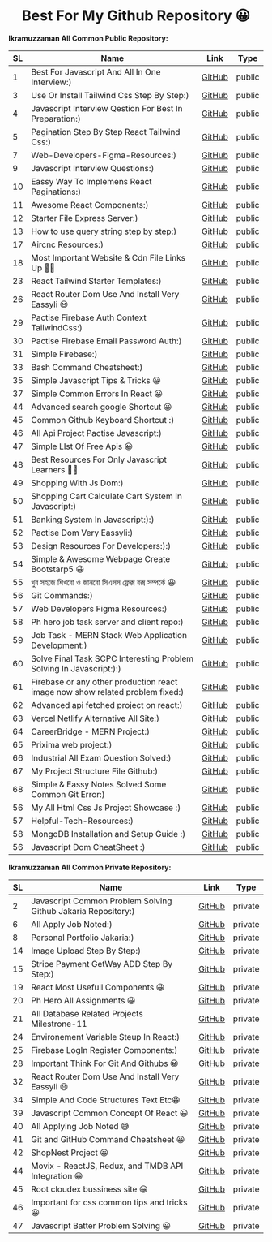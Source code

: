  <h1 align="center">Best For My Github Repository 😀</h1>
 
<!--

1.[Best For Javascript And All In One Interview:)](https://github.com/jakaria455173/best-for-javascript-interview) public

2.[Javascript Common Problem Solving Github Jakaria Repository:)](https://github.com/jakaria455173/best-for-javascript-interview) private

3.[Use Or Install Tailwind Css Step By Step:)](https://github.com/jakaria455173/use-or-install-tailwindcss-step-by-step) public

4.[Javascript Interview Qestion For Best In Preparation:)](https://github.com/jakaria455173/javascript-interview-questions) public

5.[Pagination Step By Step React Tailwind Css:)](https://github.com/jakaria455173/Pagination-step-by-step-react--tailwindCSS) public

6.[All Apply Job Noted:)](https://github.com/jakaria455173/developer-apply-job-noted) private

7.[Web-Developers-Figma-Resources:)](https://github.com/jakaria455173/Web-Developers-Figma-Resources) public

8.[Personal Portfolio Jakaria:)](https://github.com/jakaria455173/personal-portfolio-jakaria) private

9.[Javascript Interview Questions:)](https://github.com/jakaria455173/javascript-interview-questions) public

10.[Eassy Way To Implemens React Paginations:)](https://github.com/jakaria455173/Eassy-Way-To-Implement-Pagination) public

11.[Awesome React Components:)](https://github.com/jakaria455173/awesome-react-components) public

12.[Starter File Express Server:)](https://github.com/jakaria455173/starter-file-setup-express-server) public

13.[How to use query string step by step:)](https://github.com/jakaria455173/use-properly-query-string) public

14.[Image Upload Step By Step:)](https://github.com/jakaria455173/image-upload-react-step-by-step) private

15.[Stripe Payment GetWay ADD Step By Step:)](https://github.com/jakaria455173/Stripe-Payment-GetWay-ADD-Step-By-Step) private

16.[JWT: secure your api:)](https://github.com/jakaria455173/Jwt-Token-Create-Or-Use-Doc) public

17.[Aircnc Resources:)](https://github.com/jakaria455173/aircnc-resources) public

18.[Most Important Website & Cdn File Links Up 🙋‍♂️](https://github.com/jakaria455173/most-important-website-and-cdn-file-links) public

19.[React Most Usefull Components 😀](https://github.com/jakaria455173/React-Most-Usefull-Components) private 

20.[Ph Hero All Assignments 😀](https://github.com/jakaria455173/ph-hero-all-assignments) private

21.[All Database Related Projects Milestrone-11](https://github.com/jakaria455173/All-Database-Related-Projects-Milestrone-11) private

22.[Firebase Setup and Hosting 😀](https://github.com/jakaria455173/firebase-hosting-setp-by-step) public

23.[React Tailwind Starter Templates:)](https://github.com/jakaria455173/react-tailwind-starter-templates) public

24.[Environement Variable Steup In React:)](https://github.com/jakaria455173/Environment-variable-setup-react) private

25.[Firebase LogIn Register Components:)](https://github.com/jakaria455173/firebase-login-register-components) private

26.[React Router Dom Use And Install Very Eassyli 😃](https://github.com/jakaria455173/javascript-next-page-react-router-dom-project-pactise) public

27.[Javascript All Localstorage Method And Uses:)](https://github.com/jakaria455173/javascript-localstorage-all-methoad-and-uses) private

28.[Important Think For Git And Githubs 😀](https://github.com/jakaria455173/Important-for-git-and-github) private

29.[Pactise Firebase Auth Context TailwindCss:)](https://github.com/jakaria455173/pactise-firebase-auth-context-tailwind) public

30.[Pactise Firebase Email Password Auth:)](https://github.com/jakaria455173/pactise-firebase-password-email-auth) public

31.[Simple Firebase:)](https://github.com/jakaria455173/simple-firebase) public

32.[React Router Dom Use And Install Very Eassyli 😃](https://github.com/jakaria455173/how-to-use-react-router-dom-very-eassy-doc) private

33.[Bash Command Cheatsheet:)](https://github.com/jakaria455173/git-bash-command-list) public

34.[Simple And Code Structures Text Etc😀](https://github.com/jakaria455173/simple-structure-code-file-text-etc) private

35.[Simple Javascript Tips & Tricks 😀](https://github.com/jakaria455173/javascript-tricks-tips) public

36.[How To Use My Any Project Code:)](https://github.com/jakaria455173/My-All-Simple-React-Project) private

37.[Simple Common Errors In React 😀](https://github.com/jakaria455173/React-common-errors) public

38.[Github Repo:)](https://github.com/jakaria455173/github-repo) private

39.[Javascript Common Concept Of React 😀](https://github.com/jakaria455173/concept-of-react) private

40.[Top Most Usefull Git Commands 👩‍💻](https://github.com/jakaria455173/Master-the-most-important-Git-commands-that-every-developer-should-know) public

41.[Javascript My Own Awesome Cheatsheet 🐱‍👤](https://github.com/jakaria455173/javascript-my-own-awesome-eassy-cheasheet) public

42.[Javascript Try It Solve The All Bugs 😀](https://github.com/jakaria455173/Javascript-Try-It-Solve-The-All-Bugs) public

43.[All Error Js Bug Fixed 😐](https://github.com/jakaria455173/All-Error-Js-Projects-Bug-Fixed) public

44.[Advanced search google Shortcut 😀](https://github.com/jakaria455173/advanced-google-search-shortcut) public

45.[Common Github Keyboard Shortcut :)](https://github.com/jakaria455173/common-github-keyboard--shortcut) public

46.[All Api Project Pactise Javascript:)](https://github.com/jakaria455173/all-api-pactise-project-javascript) public

47.[Simple LIst Of Free Apis 😀](https://github.com/jakaria455173/all-free-api-iist) public

48.[Best Resources For Only Javascript Learners 🐱‍👤](https://github.com/jakaria455173/Most-usefull-resources-for-begginer-js-learners) public

49.[Shopping With Js Dom:)](https://github.com/jakaria455173/shooping-with-js-dom) public

50.[Shopping Cart Calculate Cart System In Javascript:)](https://github.com/jakaria455173/shopping-cart-calculate-system-javascript) public

51.[Banking System In Javascript:)](https://github.com/jakaria455173/banking-system-in-javascript) public

52.[Pactise Dom Very Eassyli:)](https://github.com/jakaria455173/pactise-js-dom-very-eassly) public

53.[Design Resources For Developers:)](https://github.com/jakaria455173/design-resources-for-developers) public

54.[Simple & Awesome Webpage Create Bootstarp5 😀](https://github.com/jakaria455173/simple-and-awesome-webpage-create-bootstarp5) public

55.[খুব সহজে শিখবো ও জানবো সিএসস ফ্লেক্স বক্স সম্পর্কে 😀](https://github.com/jakaria455173/eassy-to-learn-flex-box-bangla-language) public

56.[Git Commands:)](https://github.com/jakaria455173/Git-Commands) public

-->


**Ikramuzzaman All Common Public Repository:**

| SL | Name                                              | Link                                                                                     | Type    |
|----|---------------------------------------------------|------------------------------------------------------------------------------------------|---------|
| 1  | Best For Javascript And All In One Interview:)   | [GitHub](https://github.com/jakaria455173/best-for-javascript-interview)                 | public  |
| 3  | Use Or Install Tailwind Css Step By Step:)       | [GitHub](https://github.com/jakaria455173/use-or-install-tailwindcss-step-by-step)    | public  |
| 4  | Javascript Interview Qestion For Best In Preparation:) | [GitHub](https://github.com/jakaria455173/javascript-interview-questions)           | public  |
| 5  | Pagination Step By Step React Tailwind Css:)     | [GitHub](https://github.com/jakaria455173/Pagination-step-by-step-react--tailwindCSS) | public  |
| 7  | Web-Developers-Figma-Resources:)                | [GitHub](https://github.com/jakaria455173/Web-Developers-Figma-Resources)               | public  |
| 9  | Javascript Interview Questions:)                | [GitHub](https://github.com/jakaria455173/javascript-interview-questions)               | public  |
| 10 | Eassy Way To Implemens React Paginations:)      | [GitHub](https://github.com/jakaria455173/Eassy-Way-To-Implement-Pagination)            | public  |
| 11 | Awesome React Components:)                      | [GitHub](https://github.com/jakaria455173/awesome-react-components)                     | public  |
| 12 | Starter File Express Server:)                   | [GitHub](https://github.com/jakaria455173/starter-file-setup-express-server)            | public  |
| 13 | How to use query string step by step:)          | [GitHub](https://github.com/jakaria455173/use-properly-query-string)                    | public  |
| 17 | Aircnc Resources:)                              | [GitHub](https://github.com/jakaria455173/aircnc-resources)                             | public  |
| 18 | Most Important Website & Cdn File Links Up 🙋‍♂️ | [GitHub](https://github.com/jakaria455173/most-important-website-and-cdn-file-links)   | public  |
| 23 | React Tailwind Starter Templates:)              | [GitHub](https://github.com/jakaria455173/react-tailwind-starter-templates)             | public  |
| 26 | React Router Dom Use And Install Very Eassyli 😃 | [GitHub](https://github.com/jakaria455173/javascript-next-page-react-router-dom-project-pactise) | public  |
| 29 | Pactise Firebase Auth Context TailwindCss:)     | [GitHub](https://github.com/jakaria455173/pactise-firebase-auth-context-tailwind)       | public  |
| 30 | Pactise Firebase Email Password Auth:)          | [GitHub](https://github.com/jakaria455173/pactise-firebase-password-email-auth)          | public  |
| 31 | Simple Firebase:)                               | [GitHub](https://github.com/jakaria455173/simple-firebase)                               | public  |
| 33 | Bash Command Cheatsheet:)                       | [GitHub](https://github.com/jakaria455173/git-bash-command-list)                         | public  |
| 35 | Simple Javascript Tips & Tricks 😀              | [GitHub](https://github.com/jakaria455173/javascript-tricks-tips)                         | public  |
| 37 | Simple Common Errors In React 😀                | [GitHub](https://github.com/jakaria455173/React-common-errors)                           | public  |
| 44 | Advanced search google Shortcut 😀              | [GitHub](https://github.com/jakaria455173/advanced-google-search-shortcut)               | public  |
| 45 | Common Github Keyboard Shortcut :)              | [GitHub](https://github.com/jakaria455173/common-github-keyboard--shortcut)              | public  |
| 46 | All Api Project Pactise Javascript:)            | [GitHub](https://github.com/jakaria455173/all-api-pactise-project-javascript)            | public  |
| 47 | Simple LIst Of Free Apis 😀                     | [GitHub](https://github.com/jakaria455173/all-free-api-iist)                             | public  |
| 48 | Best Resources For Only Javascript Learners 🐱‍👤 | [GitHub](https://github.com/jakaria455173/Most-usefull-resources-for-begginer-js-learners) | public  |
| 49 | Shopping With Js Dom:)                         | [GitHub](https://github.com/jakaria455173/shooping-with-js-dom)                          | public  |
| 50 | Shopping Cart Calculate Cart System In Javascript:)| [GitHub](https://github.com/jakaria455173/shopping-cart-calculate-system-javascript)    | public  |
| 51 | Banking System In Javascript:):)                | [GitHub](https://github.com/jakaria455173/banking-system-in-javascript)                  | public  |
| 52 | Pactise Dom Very Eassyli:)                      | [GitHub](https://github.com/jakaria455173/pactise-js-dom-very-eassly)                    | public  |
| 53 | Design Resources For Developers:):)            | [GitHub](https://github.com/jakaria455173/design-resources-for-developers)              | public  |
| 54 | Simple & Awesome Webpage Create Bootstarp5 😀   | [GitHub](https://github.com/jakaria455173/simple-and-awesome-webpage-create-bootstarp5)  | public  |
| 55 | খুব সহজে শিখবো ও জানবো সিএসস ফ্লেক্স বক্স সম্পর্কে 😀 | [GitHub](https://github.com/jakaria455173/eassy-to-learn-flex-box-bangla-language)    | public  |
| 56 | Git Commands:)   | [GitHub](https://github.com/jakaria455173/Git-Commands)   | public  |
| 57 | Web Developers Figma Resources:)  | [GitHub](https://github.com/ikramuzzaman455173/Web-Developers-Figma-Resources)                                 | public  |
| 58 | Ph hero job task server and client repo:)  | [GitHub](https://github.com/ikramuzzaman455173/ph-hero-job-task-server-and-client-repo)  | public  |
| 59 | Job Task - MERN Stack Web Application Development:)| [GitHub](https://github.com/ikramuzzaman455173/collage-task-pactise)  | public  |
| 60 | Solve Final Task SCPC Interesting Problem Solving In Javascript:):) | [GitHub](https://github.com/ikramuzzaman455173/scpc-final-task-javascript-inteesting-problem-solving)  | public  |
| 61 | Firebase or any other production react image now show related problem fixed:)| [GitHub](https://github.com/ikramuzzaman455173/firebase-or-any-other-production-react-image-not-show-related-problem-fixed/tree/main)  | public  |
| 62 | Advanced api fetched project on react:)   | [GitHub](https://github.com/ikramuzzaman455173/advanced-api-fetch)   | public  |
| 63 | Vercel Netlify Alternative All Site:)   | [GitHub](https://github.com/ikramuzzaman455173/vercel-netlify-alternative-sites)   | public  |
| 64 | CareerBridge - MERN Project:)   | [GitHub](https://github.com/ikramuzzaman455173/CareerBridge)   | public  |
| 65 | Prixima web project:)   | [GitHub](https://github.com/ikramuzzaman455173/prixima)   | public  |
| 66 | Industrial All Exam Question Solved:)   | [GitHub](https://github.com/ikramuzzaman455173/Industrial-Tranining-AllExam-Question-Solved)   | public  |
| 67 | My Project Structure File Github:)   | [GitHub](https://github.com/ikramuzzaman455173/Project-structure-file-react-and-any-others)   | public  |
| 68 | Simple & Eassy Notes Solved Some Common Git Error:)   | [GitHub](https://github.com/ikramuzzaman455173/some-common-error-solve-git)   | public  |
| 56 | My All Html Css Js Project Showcase :)   | [GitHub](https://github.com/ikramuzzaman455173/all-html-css-js-simple-project)   | public  |
| 57 | Helpful-Tech-Resources:)   | [GitHub](https://github.com/ikramuzzaman455173/Helpful-Tech-Resources)   | public  |
| 58 | MongoDB Installation and Setup Guide :)   | [GitHub](https://github.com/ikramuzzaman455173/install-mongodb-compass-properly-windows)   | public  |
| 56 | Javascript Dom CheatSheet :)   | [GitHub](https://github.com/ikramuzzaman455173/Javascript-dom-cheatsheet)   | public  |
<!--
| 56 | :)   | [GitHub]()   | public  |
| 56 | :)   | [GitHub]()   | public  |

-->

**Ikramuzzaman All Common Private Repository:**

| SL | Name                                              | Link                                                                                     | Type    |
|----|---------------------------------------------------|------------------------------------------------------------------------------------------|---------|
| 2  | Javascript Common Problem Solving Github Jakaria Repository:) | [GitHub](https://github.com/jakaria455173/best-for-javascript-interview)        | private |
| 6  | All Apply Job Noted:)                           | [GitHub](https://github.com/jakaria455173/developer-apply-job-noted)                   | private |
| 8  | Personal Portfolio Jakaria:)                    | [GitHub](https://github.com/jakaria455173/personal-portfolio-jakaria)                  | private |
| 14 | Image Upload Step By Step:)                     | [GitHub](https://github.com/jakaria455173/image-upload-react-step-by-step)              | private |
| 15 | Stripe Payment GetWay ADD Step By Step:)        | [GitHub](https://github.com/jakaria455173/Stripe-Payment-GetWay-ADD-Step-By-Step)       | private |
| 19 | React Most Usefull Components 😀                | [GitHub](https://github.com/jakaria455173/React-Most-Usefull-Components)                | private |
| 20 | Ph Hero All Assignments 😀                      | [GitHub](https://github.com/jakaria455173/ph-hero-all-assignments)                       | private |
| 21 | All Database Related Projects Milestrone-11     | [GitHub](https://github.com/jakaria455173/All-Database-Related-Projects-Milestrone-11)  | private |
| 24 | Environement Variable Steup In React:)          | [GitHub](https://github.com/jakaria455173/Environment-variable-setup-react)             | private |
| 25 | Firebase LogIn Register Components:)            | [GitHub](https://github.com/jakaria455173/firebase-login-register-components)          | private |
| 28 | Important Think For Git And Githubs 😀          | [GitHub](https://github.com/jakaria455173/Important-for-git-and-github)                 | private |
| 32 | React Router Dom Use And Install Very Eassyli 😃 | [GitHub](https://github.com/jakaria455173/how-to-use-react-router-dom-very-eassy-doc)   | private |
| 34 | Simple And Code Structures Text Etc😀            | [GitHub](https://github.com/jakaria455173/simple-structure-code-file-text-etc)           | private |
| 39 | Javascript Common Concept Of React 😀           | [GitHub](https://github.com/jakaria455173/concept-of-react)  | private |
| 40 | All Applying Job Noted 😅           | [GitHub](https://github.com/ikramuzzaman455173/developer-apply-job-noted) | private |
| 41 | Git and GitHub Command Cheatsheet 😀   | [GitHub](https://github.com/ikramuzzaman455173/git-master-cheatsheet) | private |
| 42 | ShopNest Project 😀   | [GitHub](https://github.com/ikramuzzaman455173/shopNest) | private |
| 44 | Movix - ReactJS, Redux, and TMDB API Integration 😀   | [GitHub](https://github.com/ikramuzzaman455173/moviex) | private |
| 45 | Root cloudex bussiness site 😀   | [GitHub](https://github.com/ikramuzzaman455173/root-cloudex-bussiness-site) | private |
| 46 | Important for css common tips and tricks 😀   | [GitHub](https://github.com/ikramuzzaman455173/css-comon-tips-and-tricks) | private |
| 47 | Javascript Batter Problem Solving 😀   | [GitHub](https://github.com/ikramuzzaman455173/Javascript-batter-problem-solving) | private |

<!--
| 48 |  😀   | [GitHub]() | private |
-->
